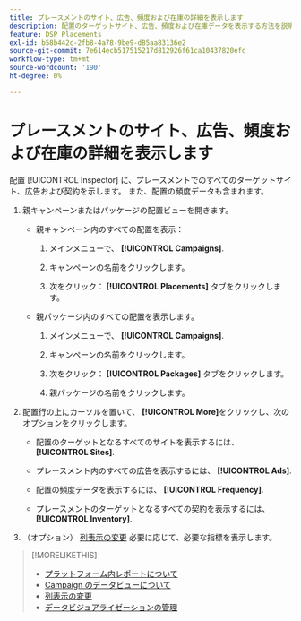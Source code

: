 ```yaml
---
title: プレースメントのサイト、広告、頻度および在庫の詳細を表示します
description: 配置のターゲットサイト、広告、頻度および在庫データを表示する方法を説明します。
feature: DSP Placements
exl-id: b58b442c-2fb8-4a78-9be9-d85aa83136e2
source-git-commit: 7e614ecb517515217d812926f61ca10437820efd
workflow-type: tm+mt
source-wordcount: '190'
ht-degree: 0%

---
```


# プレースメントのサイト、広告、頻度および在庫の詳細を表示します

配置 [!UICONTROL Inspector] に、プレースメントでのすべてのターゲットサイト、広告および契約を示します。 また、配置の頻度データも含まれます。

1. 親キャンペーンまたはパッケージの配置ビューを開きます。

   * 親キャンペーン内のすべての配置を表示：

      1. メインメニューで、 **[!UICONTROL Campaigns]**.

      1. キャンペーンの名前をクリックします。

      1. 次をクリック： **[!UICONTROL Placements]** タブをクリックします。
   * 親パッケージ内のすべての配置を表示します。

      1. メインメニューで、 **[!UICONTROL Campaigns]**.

      1. キャンペーンの名前をクリックします。

      1. 次をクリック： **[!UICONTROL Packages]** タブをクリックします。

      1. 親パッケージの名前をクリックします。


1. 配置行の上にカーソルを置いて、 **[!UICONTROL More]**&#x200B;をクリックし、次のオプションをクリックします。

   * 配置のターゲットとなるすべてのサイトを表示するには、 **[!UICONTROL Sites]**.

   * プレースメント内のすべての広告を表示するには、 **[!UICONTROL Ads]**.

   * 配置の頻度データを表示するには、 **[!UICONTROL Frequency]**.

   * プレースメントのターゲットとなるすべての契約を表示するには、 **[!UICONTROL Inventory]**.

1. （オプション） [列表示の変更](column-view-change.md) 必要に応じて、必要な指標を表示します。

>[!MORELIKETHIS]
>
>* [プラットフォーム内レポートについて](campaign-reports-about.md)
>* [Campaign のデータビューについて](campaign-data-views-about.md)
>* [列表示の変更](column-view-change.md)
>* [データビジュアライゼーションの管理](campaign-data-visualization-manage.md)

